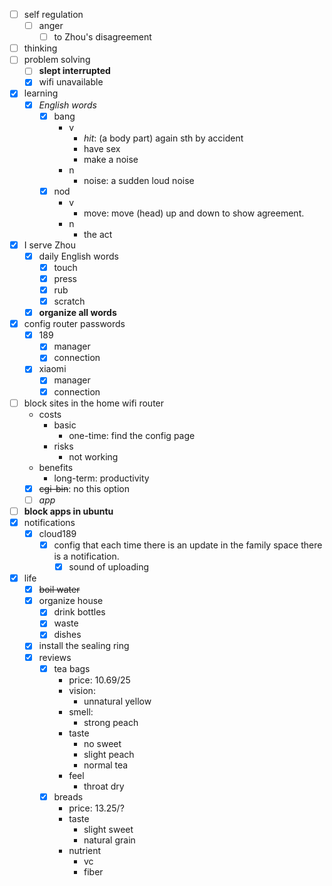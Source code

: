 - [ ] self regulation
    - [ ] anger
        - [ ] to Zhou's disagreement 
- [ ] thinking
- [ ] problem solving
    - [ ] **slept interrupted**
    - [x] wifi unavailable
- [x] learning
    - [x] *English words*
        - [x] bang
            - v
                - *hit*: (a body part) again sth by accident
                - have sex
                - make a noise
            - n
                - noise: a sudden loud noise
        - [x] nod
            - v
                - move: move (head) up and down to show agreement.
            - n 
                - the act
- [x] I serve Zhou
    - [x] daily English words
        - [x] touch
        - [x] press
        - [x] rub
        - [x] scratch
    - [x] **organize all words**
- [x] config router passwords
    - [x] 189
        - [x] manager
        - [x] connection
    - [x] xiaomi
        - [x] manager
        - [x] connection
- [ ] block sites in the home wifi router
    - costs
        - basic
            - one-time: find the config page
        - risks
            - not working
    - benefits
        - long-term: productivity
    - [x] ~~cgi-bin~~: no this option
    - [ ] *app*
- [ ] **block apps in ubuntu**
- [x] notifications
    - [x] cloud189
        - [x] config that each time there is an update in the family space there is a notification.
            - [x] sound of uploading 
- [x] life
    - [x] ~~boil water~~
    - [x] organize house
        - [x] drink bottles
        - [x] waste
        - [x] dishes
    - [x] install the sealing ring
    - [x] reviews
        - [x] tea bags
            - price: 10.69/25
            - vision:
                - unnatural yellow
            - smell: 
                - strong peach
            - taste
                - no sweet
                - slight peach
                - normal tea
            - feel
                - throat dry
        - [x] breads
            - price: 13.25/?
            - taste
                - slight sweet
                - natural grain
            - nutrient
                - vc
                - fiber
